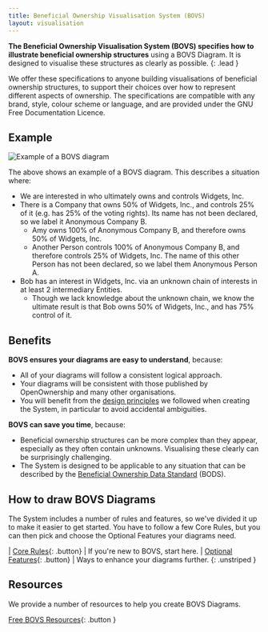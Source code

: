 ```yaml
---
title: Beneficial Ownership Visualisation System (BOVS)
layout: visualisation
---
```


**The Beneficial Ownership Visualisation System (BOVS) specifies how to illustrate beneficial ownership structures** using a BOVS Diagram. It is designed to visualise these structures as clearly as possible.
{: .lead }

We offer these specifications to anyone building visualisations of beneficial ownership structures, to support their choices over how to represent different aspects of ownership. The specifications are compatible with any brand, style, colour scheme or language, and are provided under the GNU Free Documentation Licence.


## Example

![Example of a BOVS diagram](/visualisation/diagrams/bovs-example.png)

The above shows an example of a BOVS diagram. This describes a situation where:

* We are interested in who ultimately owns and controls Widgets, Inc.
* There is a Company that owns 50% of Widgets, Inc., and controls 25% of it (e.g. has 25% of the voting rights). Its name has not been declared, so we label it Anonymous Company B.
  * Amy owns 100% of Anonymous Company B, and therefore owns 50% of Widgets, Inc.
  * Another Person controls 100% of Anonymous Company B, and therefore controls 25% of Widgets, Inc. The name of this other Person has not been declared, so we label them Anonymous Person A.
* Bob has an interest in Widgets, Inc. via an unknown chain of interests in at least 2 intermediary Entities.
  * Though we lack knowledge about the unknown chain, we know the ultimate result is that Bob owns 50% of Widgets, Inc., and has 75% control of it.


## Benefits

**BOVS ensures your diagrams are easy to understand**, because:

* All of your diagrams will follow a consistent logical approach.
* Your diagrams will be consistent with those published by OpenOwnership and many other organisations.
* You will benefit from the [design principles](/visualisation/principles) we followed when creating the System, in particular to avoid accidental ambiguities.

**BOVS can save you time**, because:

* Beneficial ownership structures can be more complex than they appear, especially as they often contain unknowns. Visualising these clearly can be surprisingly challenging.
* The System is designed to be applicable to any situation that can be described by the [Beneficial Ownership Data Standard](https://standard.openownership.org/) (BODS).


## How to draw BOVS Diagrams

The System includes a number of rules and features, so we've divided it up to make it easier to get started. You have to follow a few Core Rules, but you can then pick and choose the Optional Features your diagrams need.

| [Core Rules](/visualisation/core){: .button}             | If you're new to BOVS, start here.
| [Optional Features](/visualisation/optional/){: .button} | Ways to enhance your diagrams further.
{: .unstriped }


## Resources

We provide a number of resources to help you create BOVS Diagrams.

[Free BOVS Resources](/visualisation/resources){: .button }
